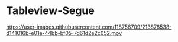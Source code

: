 # Tableview-Segue

https://user-images.githubusercontent.com/118756709/213878538-d141016b-e01e-44bb-bf05-7d61d2e2c052.mov

